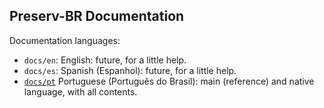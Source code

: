 ## Preserv-BR Documentation

Documentation languages:

* `docs/en`: English: future, for a little help.
* `docs/es`: Spanish (Espanhol): future, for a little help.
* [`docs/pt`](./pt) Portuguese (Português do Brasil): main (reference) and native language, with all contents.
